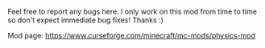 Feel free to report any bugs here. I only work on this mod from time to time so don't expect immediate bug fixes! Thanks :)

Mod page: https://www.curseforge.com/minecraft/mc-mods/physics-mod
